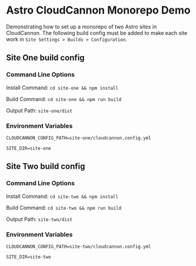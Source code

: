 # Astro CloudCannon Monorepo Demo

Demonstrating how to set up a monorepo of two Astro sites in CloudCannon.
The following build config must be added to make each site work in `Site Settings > Builds > Configuration`.

## Site One build config

### Command Line Options

Install Command: `cd site-one && npm install`

Build Command: `cd site-one && npm run build`

Output Path: `site-one/dist`

### Environment Variables

`CLOUDCANNON_CONFIG_PATH=site-one/cloudcannon.config.yml`

`SITE_DIR=site-one`

## Site Two build config

### Command Line Options

Install Command: `cd site-two && npm install`

Build Command: `cd site-two && npm run build`

Output Path: `site-two/dist`

### Environment Variables

`CLOUDCANNON_CONFIG_PATH=site-two/cloudcannon.config.yml`

`SITE_DIR=site-two`
